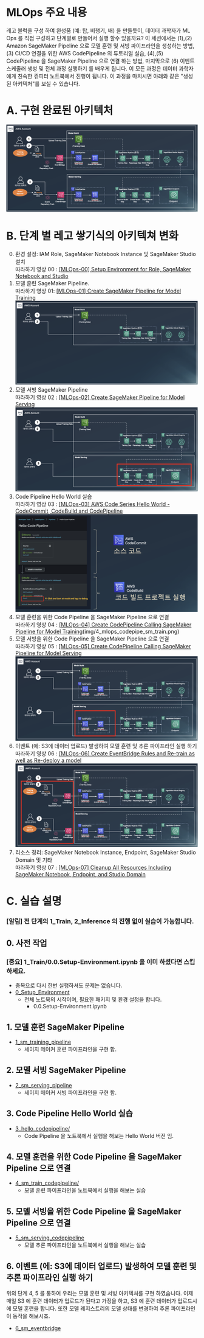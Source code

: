 # MLOps 주요 내용

레고 블럭을 구성 하여 완성품 (예: 탑, 비행기, 배) 을 만들듯이, 데이터 과학자가 ML Ops 를 직접 구성하고 단계별로 만들어서 실행 할수 있을까요?  이 세션에서는 (1),(2) Amazon SageMaker Pipeline 으로 모델 훈련 및 서빙 파이프라인을 생성하는 방법, (3) CI/CD 연결을 위한 AWS  CodePipeline 의 튜토리얼 실습, (4),(5) CodePipeline 을 SageMaker Pipeline 으로 연결 하는 방법, 마지막으로 (6) 이벤트 스케줄러 생성 및 전체 과정 실행하기 를 배우게 됩니다.  이 모든 과정은 데이터 과학자에게 친숙한 쥬피터 노트북에서 진행이 됩니다. 이 과정을 마치시면 아래와 같은 "생성된 아키텍처"를 보실 수 있습니다.

# A. 구현 완료된 아키텍처
![final_mlops_archi.png](img/final_mlops_archi.png)


# B. 단계 별 레고 쌓기식의 아키텍쳐 변화

0. 환경 설정: IAM Role, SageMaker Notebook Instance 및 SageMaker Studio 설치<br>
따라하기 영상 00 : [[MLOps-00] Setup Environment for Role, SageMaker Notebook and Studio](https://youtu.be/FeoKv2RTv8o) 
1. 모델 훈련 SageMaker Pipeline. <br>
따라하기 영상 01: [[MLOps-01] Create SageMaker Pipeline for Model Training](https://youtu.be/4PsVYD5fbbw)
![1_mlops_sm_pipeline.png](img/1_mlops_sm_pipeline.png)
2. 모델 서빙 SageMaker Pipeline<br>
따라하기 영상 02 : [[MLOps-02] Create SageMaker Pipeline for Model Serving](https://youtu.be/TOr9phzv1y0) 
![2_mlops_sm_serving_pipeline.png](img/2_mlops_sm_serving_pipeline.png)
3. Code Pipeline Hello World 실습<br>
따라하기 영상 03 : [[MLOps-03] AWS Code Series Hello World - CodeCommit, CodeBuild and CodePipeline](https://youtu.be/Rn3s0-Vtnzs) 
![3_hello_codepipeline.png](img/3_hello_codepipeline.png)
4. 모델 훈련을 위한 Code Pipeline 을 SageMaker Pipeline 으로 연결<br>
따라하기 영상 04 : [[MLOps-04] Create CodePipeline Calling SageMaker Pipeline for Model Training](https://youtu.be/FdjXTYrdlaA)(img/4_mlops_codepipe_sm_train.png)
5. 모델 서빙을 위한 Code Pipeline 을 SageMaker Pipeline 으로 연결<br>
따라하기 영상 05 : [[MLOps-05] Create CodePipeline Calling SageMaker Pipeline for Model Serving](https://youtu.be/n_kjv1-5vrQ) 
![5_mlops_codepipe_sm_serving.png](img/5_mlops_codepipe_sm_serving.png)
6. 이벤트 (에: S3에 데이터 업로드) 발생하여 모델 훈련 및 추론 파이프라인 실행 하기<br>
따라하기 영상 06 : [[MLOps-06] Create EventBridge Rules and Re-train as well as Re-deploy a model ](https://youtu.be/Rr9Eyy0U53s)
![event_final_mlops_archi.png](img/6_event_bridge_rule.png)
7. 리소스 정리: SageMaker Notebook Instance, Endpoint, SageMaker Studio Domain 및 기타<br>
따라하기 영상 07 : [[MLOps-07] Cleanup All Resources Including SageMaker Notebook, Endpoint, and Studio Domain](https://youtu.be/Oh0TlCYkvdg)

# C. 실습 설명

### [알림] 전 단계의 1_Train, 2_Inference 의 진행 없이 실습이 가능합니다.

## 0. 사전 작업
### [중요] 1_Train/0.0.Setup-Environment.ipynb 을 이미 하셨다면 스킵 하세요.
- 중복으로 다시 한번 실행하셔도 문제는 없습니다.
- [0_Setup_Environment](0_setup_environment/0.0.Setup-Environment.ipynb)
    - 전체 노트북의 시작이며, 필요한 패키지 및 환경 설정을 합니다.
        - 0.0.Setup-Environment.ipynb
    
## 1. 모델 훈련 SageMaker Pipeline
- [1_sm_training_pipeline](1_sm_training_pipeline/README.md)
    - 세이지 메이커 훈련 파이프라인을 구현 함.
        
## 2. 모델 서빙 SageMaker Pipeline
- [2_sm_serving_pipeline](2_sm_serving_pipeline/README.md)
    - 세이지 메이커 서빙 파이프라인을 구현 함.

## 3. Code Pipeline Hello World 실습
- [3_hello_codepipeline/](3_hello_codepipeline/README.md)
    - Code Pipeline 을 노트북에서 실행을 해보는 Hello World 버전 임.

## 4. 모델 훈련을 위한 Code Pipeline 을 SageMaker Pipeline 으로 연결
- [4_sm_train_codepipeline/](4_sm_train_codepipeline/README.md)
    - 모델 훈련 파이프라인을 노트북에서 실행을 해보는 실습

## 5. 모델 서빙을 위한 Code Pipeline 을 SageMaker Pipeline 으로 연결
- [5_sm_serving_codepipeline](5_sm_serving_codepipeline/README.md)
    - 모델 추론 파이프라인을 노트북에서 실행을 해보는 실습

## 6. 이벤트 (에: S3에 데이터 업로드) 발생하여 모델 훈련 및 추론 파이프라인 실행 하기
위의 단계  4, 5 를 통하여 우리는 모델 훈련 및 서빙 아키텍처를 구현 하였습니다. 이제 매일 S3 에 훈련 데이터가 업로드가 된다고 가정을 하고, S3 에 훈련 데이터가 업로드시에 모델 훈련을 합니다. 또한 모델 레지스트리의 모델 상태를 변경하여 추론 파이프라인이 동작을 해보시죠.

- [6_sm_eventbridge](6_sm_eventbridge/README.md)
